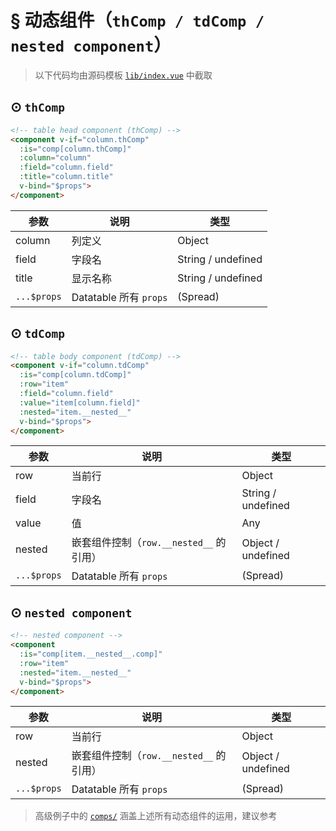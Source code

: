 # § 动态组件（`thComp / tdComp / nested component`）

> 以下代码均由源码模板 [`lib/index.vue`](https://github.com/OneWayTech/vue2-datatable/blob/master/lib/index.vue) 中截取

## ⊙ `thComp`

```html
<!-- table head component (thComp) -->
<component v-if="column.thComp"
  :is="comp[column.thComp]"
  :column="column"
  :field="column.field"
  :title="column.title"
  v-bind="$props">
</component>
```

| 参数 | 说明 | 类型 |
|-----------|------------------------|--------------------|
| column | 列定义 | Object |
| field | 字段名 | String / undefined |
| title | 显示名称 | String / undefined |
| `...$props` | Datatable 所有 `props` | (Spread) |

## ⊙ `tdComp`

```html
<!-- table body component (tdComp) -->
<component v-if="column.tdComp"
  :is="comp[column.tdComp]"
  :row="item"
  :field="column.field"
  :value="item[column.field]"
  :nested="item.__nested__"
  v-bind="$props">
</component>
```

| 参数 | 说明 | 类型 |
|-----------|------------------------|--------------------|
| row | 当前行 | Object |
| field | 字段名 | String / undefined |
| value | 值 | Any |
| nested | 嵌套组件控制（`row.__nested__` 的引用） | Object / undefined |
| `...$props` | Datatable 所有 `props` | (Spread) |

## ⊙ `nested component`

```html
<!-- nested component -->
<component
  :is="comp[item.__nested__.comp]"
  :row="item"
  :nested="item.__nested__"
  v-bind="$props">
</component>
```

| 参数 | 说明 | 类型 |
|-----------|------------------------|--------------------|
| row | 当前行 | Object |
| nested | 嵌套组件控制（`row.__nested__` 的引用） | Object / undefined |
| `...$props` | Datatable 所有 `props` | (Spread) |

> 高级例子中的 [`comps/`](https://github.com/OneWayTech/vue2-datatable/blob/master/examples/src/Advanced/comps) 涵盖上述所有动态组件的运用，建议参考
